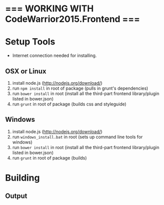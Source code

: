 #

=== WORKING WITH CodeWarrior2015.Frontend ===
=========================

Setup Tools
===========

 * Internet connection needed for installing.

OSX or Linux
------------

 1. install node.js                          (http://nodejs.org/download/)
 2. run ```npm install``` in root of package (pulls in grunt's dependencies)
 3. run ```bower install``` in root (install all the third-part frontend library/plugin listed in bower.json)
 4. run ```grunt``` in root of package       (builds css and styleguide)

Windows
-------

 1. install node.js                          (http://nodejs.org/download/)
 2. run ```windows_install.bat``` in root    (sets up command line tools for windows)
 3. run ```bower install``` in root (install all the third-part frontend library/plugin listed in bower.json)
 4. run ```grunt``` in root of package       (builds)

Building
========


Output
------